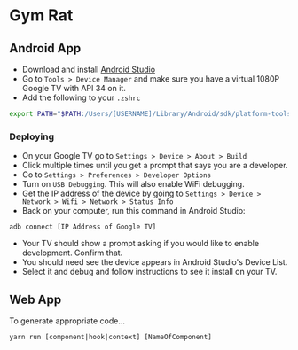 # Gym Rat

## Android App

- Download and install [Android Studio](https://developer.android.com/studio)
- Go to `Tools > Device Manager` and make sure you have a virtual 1080P Google TV with API 34 on it.
- Add the following to your `.zshrc`

```bash
export PATH="$PATH:/Users/[USERNAME]/Library/Android/sdk/platform-tools"
```

### Deploying

- On your Google TV go to `Settings > Device > About > Build`
- Click multiple times until you get a prompt that says you are a developer.
- Go to `Settings > Preferences > Developer Options`
- Turn on `USB Debugging`. This will also enable WiFi debugging.
- Get the IP address of the device by going to `Settings > Device > Network > Wifi > Network > Status Info`
- Back on your computer, run this command in Android Studio:

```
adb connect [IP Address of Google TV]
```

- Your TV should show a prompt asking if you would like to enable development. Confirm that.
- You should need see the device appears in Android Studio's Device List. 
- Select it and debug and follow instructions to see it install on your TV.

## Web App

To generate appropriate code...

```
yarn run [component|hook|context] [NameOfComponent]
```